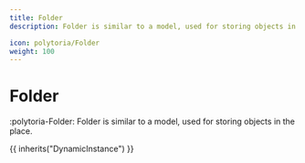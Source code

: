 ```yaml
---
title: Folder
description: Folder is similar to a model, used for storing objects in the place.

icon: polytoria/Folder
weight: 100
---
```


# Folder

:polytoria-Folder: Folder is similar to a model, used for storing objects in the place.

{{ inherits("DynamicInstance") }}
